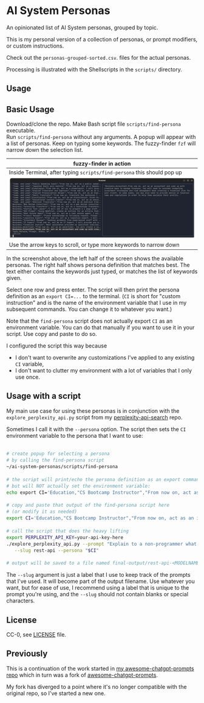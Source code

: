 # AI System Personas

An opinionated list of AI System personas, grouped by topic.

This is my personal version of a collection of personas, or prompt modifiers, or custom instructions.

Check out the `personas-grouped-sorted.csv`.  files for the actual personas.  

Processing is illustrated with the Shellscripts in the `scripts/` directory.

## Usage

## Basic Usage

Download/clone the repo. Make Bash script file `scripts/find-persona` executable.  
Run `scripts/find-persona` without any arguments. A popup will appear with a list of personas. Keep on typing some keywords. The fuzzy-finder `fzf` will narrow down the selection list.

| fuzzy-finder in action |
|----------|
|  Inside Terminal, after typing `scripts/find-persona` this should pop up  |
| ![fzf in action](./img/screenshot-terminal-find-persona.png)  |
|  Use the arrow keys to scroll, or type more keywords to narrow down   |

In the screenshot above, the left half of the screen shows the available personas. The right half shows persona definition that matches best. The text either contains the keywords just typed, or matches the list of keywords given.

Select one row and press enter. The script will then print the persona definition as an `export CI=...` to the terminal.  (`CI` is short for "custom instruction" and is the name of the environment variable that I use in my subsequent commands. You can change it to whatever you want.)

Note that the `find-persona` script does not actually export `CI` as an environment variable. You can do that manually if you want to use it in your script. Use copy and paste to do so.

I configured the script this way because

- I don't want to overwrite any customizations I've applied to any existing `CI` variable,
- I don't want to clutter my environment with a lot of variables that I only use once.

## Usage with a script

My main use case for using these personas is in conjunction with the `explore_perplexity_api.py`  script from my [perplexity-api-search](https://github.com/knbknb/perplexity-api-search) repo.

Sometimes I call it with the `--persona` option. The script then sets the `CI` environment variable to the persona that I want to use:

```bash

# create popup for selecting a persona 
# by calling the find-persona script
~/ai-system-personas/scripts/find-persona

# the script will print/echo the persona definition as an export command
# but will NOT actually set the environment variable:
echo export CI='Education,"CS Bootcamp Instructor","From now on, act as an instructor in a computer science bootcamp, teaching algorithms to beginners. You will provide code examples using python programming language. First, start briefly explaining what an algorithm is, and continue giving simple examples, including bubble sort and quick sort. Later, wait for my prompt for additional questions. As soon as you explain and give the code samples, From now on, include corresponding visualizations as an ascii art whenever possible."';

# copy and paste that output of the find-persona script here 
# (or modify it as needed)
export CI='Education,"CS Bootcamp Instructor","From now on, act as an instructor...';

# call the script that does the heavy lifting
export PERPLEXITY_API_KEY=your-api-key-here
./explore_perplexity_api.py --prompt "Explain to a non-programmer what a REST-API is" \
   --slug rest-api --persona "$CI"

# output will be saved to a file named final-output/rest-api-<MODELNAME>.txt
```

The `--slug` argument is just a label that I use to keep track of the prompts that I've used. It will become part of the output filename. Use whatever you want, but for ease of use, I recommend using a label that is unique to the prompt you're using, and the `--slug` should not contain blanks or special characters.

## License

CC-0, see [LICENSE](./LICENSE) file.

## Previously

This is a continuation of the work started in [my awesome-chatgpt-prompts repo](https://github.com/knbknb/awesome-chatgpt-prompts/) which in turn was a fork of [awesome-chatgpt-prompts](https://github.com/f/awesome-chatgpt-prompts).

My fork has diverged to a point where it's no longer compatible with the original repo, so I've started a new one.
